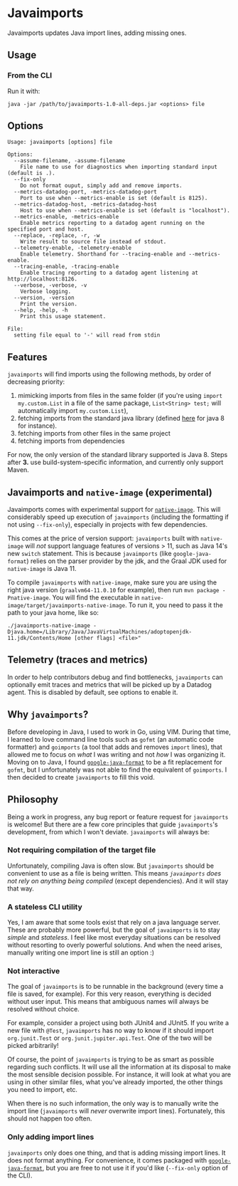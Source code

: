 # Javaimports

Javaimports updates Java import lines, adding missing ones.

## Usage

### From the CLI

Run it with:

```
java -jar /path/to/javaimports-1.0-all-deps.jar <options> file
```

## Options

```
Usage: javaimports [options] file

Options:
  --assume-filename, -assume-filename
    File name to use for diagnostics when importing standard input (default is .).
  --fix-only
    Do not format ouput, simply add and remove imports.
  --metrics-datadog-port, -metrics-datadog-port
    Port to use when --metrics-enable is set (default is 8125).
  --metrics-datadog-host, -metrics-datadog-host
    Host to use when --metrics-enable is set (default is "localhost").
  --metrics-enable, -metrics-enable
    Enable metrics reporting to a datadog agent running on the specified port and host.
  --replace, -replace, -r, -w
    Write result to source file instead of stdout.
  --telemetry-enable, -telemetry-enable
    Enable telemetry. Shorthand for --tracing-enable and --metrics-enable.
  --tracing-enable, -tracing-enable
    Enable tracing reporting to a datadog agent listening at http://localhost:8126.
  --verbose, -verbose, -v
    Verbose logging.
  --version, -version
    Print the version.
  --help, -help, -h
    Print this usage statement.

File:
  setting file equal to '-' will read from stdin
```

## Features

`javaimports` will find imports using the following methods, by order of decreasing priority:

1. mimicking imports from files in the same folder (if you're using `import my.custom.List` in a
   file of the same package, `List<String> test;` will automatically import `my.custom.List`),
2. fetching imports from the standard java library (defined
   [here](https://docs.oracle.com/javase/8/docs/api/allclasses-noframe.html) for java 8 for
   instance).
3. fetching imports from other files in the same project
4. fetching imports from dependencies

For now, the only version of the standard library supported is Java 8. Steps after **3.** use
build-system-specific information, and currently only support Maven.

## Javaimports and `native-image` (experimental)

Javaimports comes with experimental support for
[`native-image`](https://www.graalvm.org/reference-manual/native-image/). This will considerably
speed up execution of `javaimports` (including the formatting if not using `--fix-only`), especially
in projects with few dependencies. 

This comes at the price of version support: `javaimports` built with `native-image` will _not_
support language features of versions > 11, such as Java 14's new `switch` statement. This is
because `javaimports` (like `google-java-format`) relies on the parser provider by the jdk, and the
Graal JDK used for `native-image` is Java 11.

To compile `javaimports` with `native-image`, make sure you are using the right java version
(`graalvm64-11.0.10` for example), then run `mvn package -Pnative-image`. You will find the
executable in `native-image/target/javaimports-native-image`. To run it, you need to pass it the
path to your java home, like so:

```
./javaimports-native-image -Djava.home=/Library/Java/JavaVirtualMachines/adoptopenjdk-11.jdk/Contents/Home [other flags] <file>"
```

## Telemetry (traces and metrics)

In order to help contributors debug and find bottlenecks, `javaimports` can optionally emit traces
and metrics that will be picked up by a Datadog agent. This is disabled by default, see options to
enable it.

## Why `javaimports`?

Before developing in Java, I used to work in Go, using VIM. During that time, I learned to love
command line tools such as `gofmt` (an automatic code formatter) and `goimports` (a tool that adds
and removes `import` lines), that allowed me to focus on *what* I was writing and not *how* I was
organizing it. Moving on to Java, I found
[`google-java-format`](https://github.com/google/google-java-format) to be a fit replacement for
`gofmt`, but I unfortunately was not able to find the equivalent of `goimports`. I then decided to
create `javaimports` to fill this void.

## Philosophy

Being a work in progress, any bug report or feature request for `javaimports` is welcome! But there
are a few core principles that guide `javaimports`'s development, from which I won't deviate.
`javaimports` will always be:

### Not requiring compilation of the target file

Unfortunately, compiling Java is often slow. But `javaimports` should be convenient to use as a file
is being written. This means *`javaimports` does not rely on anything being compiled* (except dependencies).
And it will stay that way.

### A stateless CLI utility

Yes, I am aware that some tools exist that rely on a java language server. These are probably more
powerful, but the goal of `javaimports` is to stay *simple* and *stateless*. I feel like most
everyday situations can be resolved without resorting to overly powerful solutions. And when the
need arises, manually writing one import line is still an option :)

### Not interactive

The goal of `javaimports` is to be runnable in the background (every time a file is saved, for
example). For this very reason, everything is decided without user input. This means that ambiguous
names will always be resolved without choice.

For example, consider a project using both JUnit4 and JUnit5. If you write a new file with `@Test`,
`javaimports` has no way to know if it should import `org.junit.Test` or
`org.junit.jupiter.api.Test`. One of the two will be picked arbitrarily!

Of course, the point of `javaimports` is trying to be as smart as possible regarding such conflicts.
It will use all the information at its disposal to make the most sensible decision possible. For
instance, it will look at what you are using in other similar files, what you've already
imported, the other things you need to import, etc.

When there is no such information, the only way is to manually write the import line (`javaimports`
will *never* overwrite import lines). Fortunately, this should not happen too often.

### Only adding import lines

`javaimports` only does one thing, and that is adding missing import lines. It does not format
anything. For convenience, it comes packaged with
[`google-java-format`](https://github.com/google/google-java-format), but you are free to not use it
if you'd like (`--fix-only` option of the CLI).
